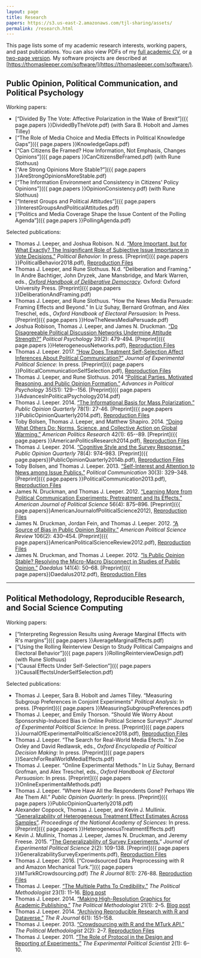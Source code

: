 ```yaml
---
layout: page
title: Research
papers: https://s3.us-east-2.amazonaws.com/tjl-sharing/assets/
permalink: /research.html
---
```


This page lists some of my academic research interests, working papers, and past publications. You can also view PDFs of my [full academic CV](https://thomasleeper.com/cv/cv.pdf), or [a two-page version](https://thomasleeper.com/cv/cv-2pp.pdf). My software projects are described at [https://thomasleeper.com/software/](https://thomasleeper.com/software/).

## Public Opinion, Political Communication, and Political Psychology

Working papers:

* [&ldquo;Divided By The Vote: Affective Polarization in the Wake of Brexit&rdquo;]({{ page.papers }}DividedByTheVote.pdf) (with Sara B. Hobolt and James Tilley)
* [&ldquo;The Role of Media Choice and Media Effects in Political Knowledge Gaps&rdquo;]({{ page.papers }}KnowledgeGaps.pdf)
* [&ldquo;Can Citizens Be Framed? How Information, Not Emphasis, Changes Opinions&rdquo;]({{ page.papers }}CanCitizensBeFramed.pdf) (with Rune Slothuus)
* [&ldquo;Are Strong Opinions More Stable?&rdquo;]({{ page.papers }}AreStrongOpinionsMoreStable.pdf)
* [&ldquo;The Information Environment and Consistency in Citizens' Policy Opinions&rdquo;]({{ page.papers }}OpinionConsistency.pdf) (with Rune Slothuus)
* [&ldquo;Interest Groups and Political Attitudes&rdquo;]({{ page.papers }}InterestGroupsAndPoliticalAttitudes.pdf)
* [&ldquo;Politics and Media Coverage Shape the Issue Content of the Polling Agenda&rdquo;]({{ page.papers }}PollingAgenda.pdf)

Selected publications:

* Thomas J. Leeper, and Joshua Robison. N.d. [&ldquo;More Important, but for What Exactly? The Insignificant Role of Subjective Issue Importance in Vote Decisions.&rdquo;](https://doi.org/10.1007/s11109-018-9494-0) *Political Behavior*: In press. [Preprint]({{ page.papers }}PoliticalBehavior2018.pdf), [Reproduction Files](https://doi.org/10.7910/DVN/L4XKEZ)
* Thomas J. Leeper, and Rune Slothuus. N.d. &ldquo;Deliberation and Framing.&rdquo; In Andre Bachtiger, John Dryzek, Jane Mansbridge, and Mark Warren, eds., [*Oxford Handbook of Deliberative Democracy*](https://global.oup.com/academic/product/the-oxford-handbook-of-deliberative-democracy-9780198747369). Oxford: Oxford University Press. [Preprint]({{ page.papers }}DeliberationAndFraming.pdf)
* Thomas J. Leeper, and Rune Slothuus. &ldquo;How the News Media Persuade: Framing Effects and Beyond.&rdquo; In Liz Suhay, Bernard Grofman, and Alex Treschel, eds., *Oxford Handbook of Electoral Persuasion*: In Press. [Preprint]({{ page.papers }}HowTheNewsMediaPersuade.pdf)
* Joshua Robison, Thomas J. Leeper, and James N. Druckman. [&ldquo;Do Disagreeable Political Discussion Networks Undermine Attitude Strength?&rdquo;](http://onlinelibrary.wiley.com/doi/10.1111/pops.12374/abstract) *Political Psychology* 39(2): 479-494. [Preprint]({{ page.papers }}HeterogeneousNetworks.pdf), [Reproduction Files](http://doi.org/10.7910/DVN/DVWPVB)
* Thomas J. Leeper. 2017. [&ldquo;How Does Treatment Self-Selection Affect Inferences About Political Communication?&rdquo;](https://doi.org/10.1017/XPS.2017.1) *Journal of Experimental Political Science*: In press. [Preprint]({{ page.papers }}PoliticalCommunicationSelfSelection.pdf), [Reproduction Files](http://hdl.handle.net/1902.1/17865)
* Thomas J. Leeper, and Rune Slothuus. 2014 [&ldquo;Political Parties, Motivated Reasoning, and Public Opinion Formation.&rdquo;](http://onlinelibrary.wiley.com/doi/10.1111/pops.12164/abstract) *Advances in Political Psychology* 35(S1): 129--156. [Preprint]({{ page.papers }}AdvancesInPoliticalPsychology2014.pdf)
* Thomas J. Leeper. 2014. [&ldquo;The Informational Basis for Mass Polarization.&rdquo;](http://poq.oxfordjournals.org/content/78/1/27.abstract) *Public Opinion Quarterly* 78(1): 27-46. [Preprint]({{ page.papers }}PublicOpinionQuarterly2014.pdf), [Reproduction Files](http://hdl.handle.net/1902.1/21964)
* Toby Bolsen, Thomas J. Leeper, and Matthew Shapiro. 2014. [&ldquo;Doing What Others Do: Norms, Science, and Collective Action on Global Warming.&rdquo;](http://apr.sagepub.com/content/42/1/65) *American Politics Research* 42(1): 65--89. [Preprint]({{ page.papers }}AmericanPoliticsResearch2014.pdf), [Reproduction Files](http://hdl.handle.net/1902.1/18249)
* Thomas J. Leeper. 2014. [&ldquo;Cognitive Style and the Survey Response.&rdquo;](http://poq.oxfordjournals.org/content/78/4/974.abstract) *Public Opinion Quarterly* 78(4): 974&ndash;983. [Preprint]({{ page.papers}}PublicOpinionQuarterly2014b.pdf), [Reproduction Files](http://doi.org/10.7910/DVN/V9ROA)
* Toby Bolsen, and Thomas J. Leeper. 2013. [&ldquo;Self-Interest and Attention to News among Issue Publics.&rdquo;](http://www.tandfonline.com/doi/abs/10.1080/10584609.2012.737428#.UugCqLs1jtQ) *Political Communication* 30(3): 329&ndash;348. [Preprint]({{ page.papers }}PoliticalCommunication2013.pdf), [Reproduction Files](http://hdl.handle.net/1902.1/17863)
* James N. Druckman, and Thomas J. Leeper. 2012. [&ldquo;Learning More from Political Communication Experiments: Pretreatment and Its Effects.&rdquo;](http://onlinelibrary.wiley.com/doi/10.1111/j.1540-5907.2012.00582.x/abstract) *American Journal of Political Science* 56(4): 875&ndash;896. [Preprint]({{ page.papers}}AmericanJournalofPoliticalScience2012), [Reproduction Files](http://hdl.handle.net/1902.1/17218)
* James N. Druckman, Jordan Fein, and Thomas J. Leeper. 2012. [&ldquo;A Source of Bias in Public Opinion Stability.&rdquo;](http://journals.cambridge.org/action/displayAbstract?fromPage=online&aid=8600564) *American Political Science Review* 106(2): 430&ndash;454. [Preprint]({{ page.papers}}AmericanPoliticalScienceReview2012.pdf), [Reproduction Files](http://hdl.handle.net/1902.1/17864)
* James N. Druckman, and Thomas J. Leeper. 2012. [&ldquo;Is Public Opinion Stable? Resolving the Micro-Macro Disconnect in Studies of Public Opinion.&rdquo;](http://www.mitpressjournals.org/doi/abs/10.1162/DAED_a_00173) *Daedalus* 141(4): 50&ndash;68. [Preprint]({{ page.papers}}Daedalus2012.pdf), [Reproduction Files](http://doi.org/10.7910/DVN/NSRKXC)

---

## Political Methodology, Reproducible Research, and Social Science Computing

Working papers:

* [&ldquo;Interpreting Regression Results using Average Marginal Effects with R's margins&rdquo;]({{ page.papers }}AverageMarginalEffects.pdf)
* [&ldquo;Using the Rolling Reinterview Design to Study Political Campaigns and Electoral Behavior&rdquo;]({{ page.papers }}RollingReinterviewDesign.pdf) (with Rune Slothuus)
* [&ldquo;Causal Effects Under Self-Selection&rdquo;]({{ page.papers }}CausalEffectsUnderSelfSelection.pdf)

Selected publications:

* Thomas J. Leeper, Sara B. Hobolt and James Tilley. &ldquo;Measuring Subgroup Preferences in Conjoint Experiments&rdquo; *Political Analysis*: In press. [Preprint]({{ page.papers }}MeasuringSubgroupPreferences.pdf)
* Thomas J. Leeper, and Emily Thorson. &ldquo;Should We Worry About Sponsorship-Induced Bias in Online Political Science Surveys?&rdquo; *Journal of Experimental Political Science*: In press. [Preprint]({{ page.papers }}JournalOfExperimentalPoliticalScience2018.pdf), [Reproduction Files](https://doi.org/10.7910/DVN/KKFS8Y)
* Thomas J. Leeper. &ldquo;The Search for Real-World Media Efects.&rdquo; In Zoe Oxley and David Redlawsk, eds., *Oxford Encyclopedia of Political Decision Making*: In press. [Preprint]({{ page.papers }}SearchForRealWorldMediaEffects.pdf)
* Thomas J. Leeper. &ldquo;Online Experimental Methods.&rdquo; In Liz Suhay, Bernard Grofman, and Alex Treschel, eds., *Oxford Handbook of Electoral Persuasion*: In press. [Preprint]({{ page.papers }}OnlineExperimentalMethods.pdf)
* Thomas J. Leeper. &ldquo;Where Have All the Respondents Gone? Perhaps We Ate Them All.&rdquo; *Public Opinion Quarterly*: In press. [Preprint]({{ page.papers }}PublicOpinionQuarterly2018.pdf)
* Alexander Coppock, Thomas J. Leeper, and Kevin J. Mullinix. [&ldquo;Generalizability of Heterogeneous Treatment Effect Estimates Across Samples&rdquo;]({https://doi.org/10.1073/pnas.1808083115). *Proceedings of the National Academy of Sciences*: In press. [Preprint]({{ page.papers }}HeterogeneousTreatmentEffects.pdf)
* Kevin J. Mullinix, Thomas J. Leeper, James N. Druckman, and Jeremy Freese. 2015. &ldquo;[The Generalizability of Survey Experiments.](http://doi.org/10.1017/XPS.2015.19)&rdquo; *Journal of Experimental Political Science* 2(2): 109-138. [Preprint]({{ page.papers }}GeneralizabilitySurveyExperiments.pdf), [Reproduction Files](http://doi.org/10.7910/DVN/MUJHGR)
* Thomas J. Leeper. 2016. [&ldquo;Crowdsourced Data Preprocessing with R and Amazon Mechanical Turk.&rdquo;]({{ page.papers }}MTurkRCrowdsourcing.pdf) *The R Journal* 8(1): 276-88. [Reproduction Files](https://github.com/leeper/mturkr-article/tree/master/article)
* Thomas J. Leeper. [&ldquo;The Multiple Paths To Credibility.&rdquo;](https://thepoliticalmethodologist.files.wordpress.com/2016/02/tpm_v23_n1.pdf) *The Political Methodologist* 23(1): 11&ndash;16. [Blog post](https://thepoliticalmethodologist.com/2015/12/21/the-multiple-routes-to-credibility/)
* Thomas J. Leeper. 2014. [&ldquo;Making High-Resolution Graphics for Academic Publishing.&rdquo;](https://thepoliticalmethodologist.files.wordpress.com/2014/06/tpm_v21_n12.pdf) *The Political Methodologist* 21(1): 2&ndash;5. [Blog post](https://thepoliticalmethodologist.com/2013/11/25/making-high-resolution-graphics-for-academic-publishing/)
* Thomas J. Leeper. 2014. [&ldquo;Archiving Reproducible Research with R and Dataverse.&rdquo;](http://journal.r-project.org/archive/2014-1/leeper.pdf) *The R Journal* 6(1): 151&ndash;158.
* Thomas J. Leeper. 2013. [&ldquo;Crowdsourcing with R and the MTurk API.&rdquo;](http://polmeth.wustl.edu/methodologist/tpm_v20_n2.pdf) *The Political Methodologist* 2(2): 2&ndash;7. [Reproduction Files](https://github.com/leeper/mturkr-article/tree/master/tpm)
* Thomas J. Leeper. 2011. [&ldquo;The Role of Protocol in the Design and Reporting of Experiments.&rdquo;](http://scholar.harvard.edu/files/dtingley/files/may2011.pdf) *The Experimental Political Scientist* 2(1): 6&ndash;10.
